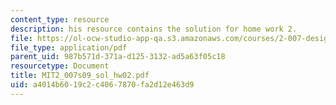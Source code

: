 ```yaml
---
content_type: resource
description: his resource contains the solution for home work 2.
file: https://ol-ocw-studio-app-qa.s3.amazonaws.com/courses/2-007-design-and-manufacturing-i-spring-2009/a4014b6019c2c4067870fa2d12e463d9_MIT2_007s09_sol_hw02.pdf
file_type: application/pdf
parent_uid: 987b571d-371a-d125-3132-ad5a63f05c18
resourcetype: Document
title: MIT2_007s09_sol_hw02.pdf
uid: a4014b60-19c2-c406-7870-fa2d12e463d9
---
```

